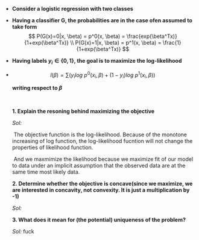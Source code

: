 <script type="text/javascript" src="http://cdn.mathjax.org/mathjax/latest/MathJax.js?config=default"></script>

-  **Consider a logistic regression with two classes**

- **Having a classifier G,  the probabilities are in the case ofen assumed to take form**
  $$
  P(G(x)=0|x, \beta) = p^0(x, \beta) = \frac{exp(\beta^Tx)}{1+exp(\beta^Tx)}  \\
  P(G(x)=1|x, \beta) = p^1(x, \beta) = \frac{1}{1+exp(\beta^Tx)}
  $$

- **Having labels $y_i\in\{0,1\}$, the goal is to maximize the log-likelihood** 

- $$
  l(\beta) = \sum(y_ilog\ p^0(x_i, \beta)+ (1-y_i)log\ p^1(x_i, \beta))
  $$

  **writing respect to $\beta$**

  ​

  **1. Explain the resoning behind maximizing the objective**

  *Sol:*  

  ​	The objective function is the log-likelihood. Because of the monotone increasing of log function, the log-likelihood fucntion will not change the properties of likelihood function. 

  ​	And we maxmimize the likelihood because we maximize fit of our model to data under an implicit assumption that the observed data are at the same time most  likely data.

  **2. Determine whether the objective is concave(since we maximize, we are interested in concavity, not convexity. It is just a multiplication by -1)**

  *Sol:*  

  **3. What does it mean for (the potential) uniqueness of the problem?**

  *Sol:*  fuck